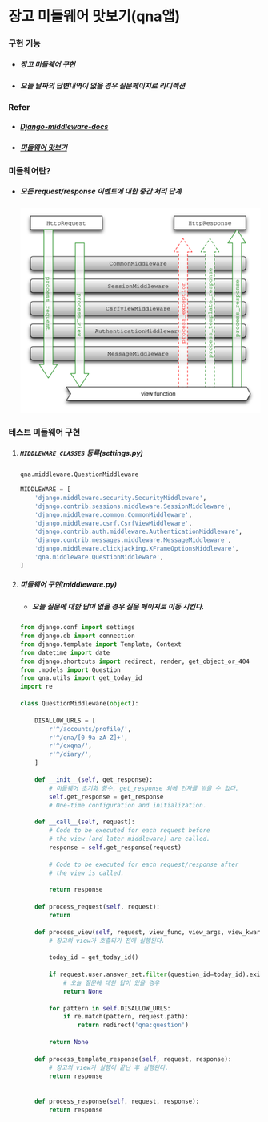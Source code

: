 # 장고 미들웨어 맛보기(qna앱)

### 구현 기능

- ##### 장고 미들웨어 구현

- ##### 오늘 날짜의 답변내역이 없을 경우 질문페이지로 리디렉션




### Refer

- ##### [Django-middleware-docs](https://docs.djangoproject.com/en/1.11/topics/http/middleware/)


- ##### [미들웨어 맛보기](http://uiandwe.tistory.com/1160)

##### 

### 미들웨어란?

- ##### 모든 request/response 이벤트에 대한 중간 처리 단계

  ##### ![middleware](../img/django/middleware.svg)

### 테스트 미들웨어 구현

1. ##### `MIDDLEWARE_CLASSES` 등록(settings.py)

   `qna.middleware.QuestionMiddleware`

   ```python
   MIDDLEWARE = [
       'django.middleware.security.SecurityMiddleware',
       'django.contrib.sessions.middleware.SessionMiddleware',
       'django.middleware.common.CommonMiddleware',
       'django.middleware.csrf.CsrfViewMiddleware',
       'django.contrib.auth.middleware.AuthenticationMiddleware',
       'django.contrib.messages.middleware.MessageMiddleware',
       'django.middleware.clickjacking.XFrameOptionsMiddleware',
       'qna.middleware.QuestionMiddleware',
   ]
   ```

2. ##### 미들웨어 구현(middleware.py)

   - ##### 오늘 질문에 대한 답이 없을 경우 질문 페이지로 이동 시킨다.

   ```python
   from django.conf import settings
   from django.db import connection
   from django.template import Template, Context
   from datetime import date
   from django.shortcuts import redirect, render, get_object_or_404
   from .models import Question
   from qna.utils import get_today_id
   import re

   class QuestionMiddleware(object):

       DISALLOW_URLS = [
           r'^/accounts/profile/',
           r'^/qna/[0-9a-zA-Z]+',
           r'^/exqna/',
           r'^/diary/',
       ]

       def __init__(self, get_response):
           # 미들웨어 초기화 함수, get_response 외에 인자를 받을 수 없다.
           self.get_response = get_response
           # One-time configuration and initialization.

       def __call__(self, request):
           # Code to be executed for each request before
           # the view (and later middleware) are called.
           response = self.get_response(request)

           # Code to be executed for each request/response after
           # the view is called.

           return response

       def process_request(self, request):
           return

       def process_view(self, request, view_func, view_args, view_kwargs):
           # 장고의 view가 호출되기 전에 실행된다.

           today_id = get_today_id()

           if request.user.answer_set.filter(question_id=today_id).exists():
               # 오늘 질문에 대한 답이 있을 경우
               return None

           for pattern in self.DISALLOW_URLS:
               if re.match(pattern, request.path):
                   return redirect('qna:question')

           return None

       def process_template_response(self, request, response):
           # 장고의 view가 실행이 끝난 후 실행된다.
           return response


       def process_response(self, request, response):
           return response
   ```

